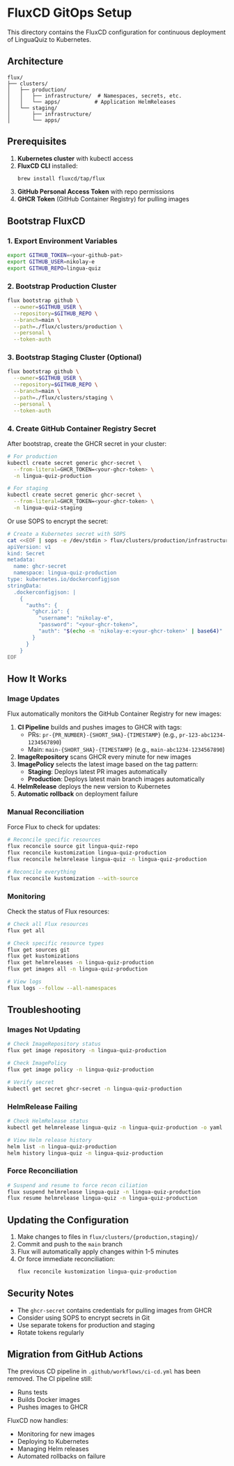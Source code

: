 # FluxCD GitOps Setup

This directory contains the FluxCD configuration for continuous deployment of LinguaQuiz to Kubernetes.

## Architecture

```
flux/
├── clusters/
│   ├── production/
│   │   ├── infrastructure/  # Namespaces, secrets, etc.
│   │   └── apps/           # Application HelmReleases
│   └── staging/
│       ├── infrastructure/
│       └── apps/
```

## Prerequisites

1. **Kubernetes cluster** with kubectl access
2. **FluxCD CLI** installed:
   ```bash
   brew install fluxcd/tap/flux
   ```
3. **GitHub Personal Access Token** with repo permissions
4. **GHCR Token** (GitHub Container Registry) for pulling images

## Bootstrap FluxCD

### 1. Export Environment Variables

```bash
export GITHUB_TOKEN=<your-github-pat>
export GITHUB_USER=nikolay-e
export GITHUB_REPO=lingua-quiz
```

### 2. Bootstrap Production Cluster

```bash
flux bootstrap github \
  --owner=$GITHUB_USER \
  --repository=$GITHUB_REPO \
  --branch=main \
  --path=./flux/clusters/production \
  --personal \
  --token-auth
```

### 3. Bootstrap Staging Cluster (Optional)

```bash
flux bootstrap github \
  --owner=$GITHUB_USER \
  --repository=$GITHUB_REPO \
  --branch=main \
  --path=./flux/clusters/staging \
  --personal \
  --token-auth
```

### 4. Create GitHub Container Registry Secret

After bootstrap, create the GHCR secret in your cluster:

```bash
# For production
kubectl create secret generic ghcr-secret \
  --from-literal=GHCR_TOKEN=<your-ghcr-token> \
  -n lingua-quiz-production

# For staging
kubectl create secret generic ghcr-secret \
  --from-literal=GHCR_TOKEN=<your-ghcr-token> \
  -n lingua-quiz-staging
```

Or use SOPS to encrypt the secret:

```bash
# Create a Kubernetes secret with SOPS
cat <<EOF | sops -e /dev/stdin > flux/clusters/production/infrastructure/ghcr-secret-encrypted.yaml
apiVersion: v1
kind: Secret
metadata:
  name: ghcr-secret
  namespace: lingua-quiz-production
type: kubernetes.io/dockerconfigjson
stringData:
  .dockerconfigjson: |
    {
      "auths": {
        "ghcr.io": {
          "username": "nikolay-e",
          "password": "<your-ghcr-token>",
          "auth": "$(echo -n 'nikolay-e:<your-ghcr-token>' | base64)"
        }
      }
    }
EOF
```

## How It Works

### Image Updates

Flux automatically monitors the GitHub Container Registry for new images:

1. **CI Pipeline** builds and pushes images to GHCR with tags:
   - PRs: `pr-{PR_NUMBER}-{SHORT_SHA}-{TIMESTAMP}` (e.g., `pr-123-abc1234-1234567890`)
   - Main: `main-{SHORT_SHA}-{TIMESTAMP}` (e.g., `main-abc1234-1234567890`)
2. **ImageRepository** scans GHCR every minute for new images
3. **ImagePolicy** selects the latest image based on the tag pattern:
   - **Staging**: Deploys latest PR images automatically
   - **Production**: Deploys latest main branch images automatically
4. **HelmRelease** deploys the new version to Kubernetes
5. **Automatic rollback** on deployment failure

### Manual Reconciliation

Force Flux to check for updates:

```bash
# Reconcile specific resources
flux reconcile source git lingua-quiz-repo
flux reconcile kustomization lingua-quiz-production
flux reconcile helmrelease lingua-quiz -n lingua-quiz-production

# Reconcile everything
flux reconcile kustomization --with-source
```

### Monitoring

Check the status of Flux resources:

```bash
# Check all Flux resources
flux get all

# Check specific resource types
flux get sources git
flux get kustomizations
flux get helmreleases -n lingua-quiz-production
flux get images all -n lingua-quiz-production

# View logs
flux logs --follow --all-namespaces
```

## Troubleshooting

### Images Not Updating

```bash
# Check ImageRepository status
flux get image repository -n lingua-quiz-production

# Check ImagePolicy
flux get image policy -n lingua-quiz-production

# Verify secret
kubectl get secret ghcr-secret -n lingua-quiz-production
```

### HelmRelease Failing

```bash
# Check HelmRelease status
kubectl get helmrelease lingua-quiz -n lingua-quiz-production -o yaml

# View Helm release history
helm list -n lingua-quiz-production
helm history lingua-quiz -n lingua-quiz-production
```

### Force Reconciliation

```bash
# Suspend and resume to force recon ciliation
flux suspend helmrelease lingua-quiz -n lingua-quiz-production
flux resume helmrelease lingua-quiz -n lingua-quiz-production
```

## Updating the Configuration

1. Make changes to files in `flux/clusters/{production,staging}/`
2. Commit and push to the `main` branch
3. Flux will automatically apply changes within 1-5 minutes
4. Or force immediate reconciliation:
   ```bash
   flux reconcile kustomization lingua-quiz-production
   ```

## Security Notes

- The `ghcr-secret` contains credentials for pulling images from GHCR
- Consider using SOPS to encrypt secrets in Git
- Use separate tokens for production and staging
- Rotate tokens regularly

## Migration from GitHub Actions

The previous CD pipeline in `.github/workflows/ci-cd.yml` has been removed. The CI pipeline still:

- Runs tests
- Builds Docker images
- Pushes images to GHCR

FluxCD now handles:

- Monitoring for new images
- Deploying to Kubernetes
- Managing Helm releases
- Automated rollbacks on failure
